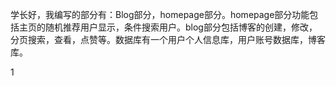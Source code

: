 学长好，我编写的部分有：Blog部分，homepage部分。homepage部分功能包括主页的随机推荐用户显示，条件搜索用户。blog部分包括博客的创建，修改，分页搜索，查看，点赞等。数据库有一个用户个人信息库，用户账号数据库，博客库。

1
